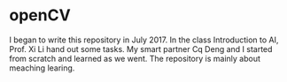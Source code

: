 # openCV
I began to write this repository in July 2017. In the class Introduction to AI, Prof. Xi Li hand out some tasks. 
My smart partner Cq Deng and I started from scratch and learned as we went.
The repository is  mainly about meaching learing.
